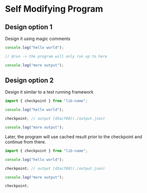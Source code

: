 # Self Modifying Program

## Design option 1

Design it using magic comments

```ts
console.log("hello world");

// @run -> the program will only run up to here

console.log("more output");
```

## Design option 2

Design it similar to a test running framework

```ts
import { checkpoint } from "lib-name";

console.log("hello world");

checkpoint; // output [d3acf80](./output.json)

console.log("more output");
```

Later, the program will use cached result prior to the checkpoint and continue from there.

```ts
import { checkpoint } from "lib-name";

console.log("hello world");

checkpoint; // output [d3acf80](./output.json)

console.log("more output");

checkpoint;
```

